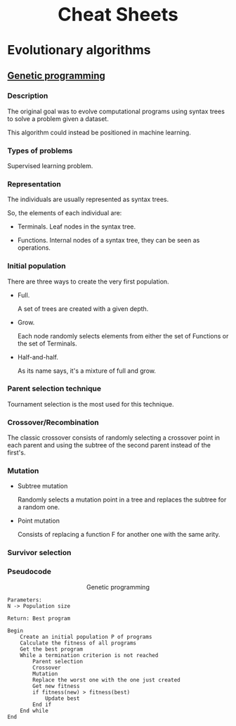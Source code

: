 <h1 align="center" style="font-size:3em">Cheat Sheets</h1>

# Evolutionary algorithms

## [Genetic programming](https://github.com/LuisR-jpg/School/blob/master/Optimizaci%C3%B3n%20y%20Metaheur%C3%ADsticas%20II/Evolutionary%20Computing/Generic%20Programming/6.%20Genetic%20Programming.pdf)

### Description

The original goal was to evolve computational programs using syntax trees to solve a problem given a dataset.

This algorithm could instead be positioned in machine learning.

### Types of problems

Supervised learning problem.

### Representation

The individuals are usually represented as syntax trees.

So, the elements of each individual are:

- Terminals. Leaf nodes in the syntax tree.

- Functions. Internal nodes of a syntax tree, they can be seen as operations.

### Initial population

There are three ways to create the very first population. 

- Full. 

    A set of trees are created with a given depth.

- Grow. 

    Each node randomly selects elements from either the set of Functions or the set of Terminals.

- Half-and-half.

    As its name says, it's a mixture of full and grow.

### Parent selection technique

Tournament selection is the most used for this technique.

### Crossover/Recombination 

The classic crossover consists of randomly selecting a crossover point in each parent and using the subtree of the second parent instead of the first's. 

### Mutation

- Subtree mutation

    Randomly selects a mutation point in a tree and replaces the subtree for a random one.

- Point mutation

    Consists of replacing a function F for another one with the same arity.

### Survivor selection

### Pseudocode

<p align = "center">Genetic programming</p>

```
Parameters:
N -> Population size

Return: Best program

Begin 
    Create an initial population P of programs
    Calculate the fitness of all programs
    Get the best program
    While a termination criterion is not reached
        Parent selection
        Crossover
        Mutation
        Replace the worst one with the one just created
        Get new fitness
        if fitness(new) > fitness(best)
            Update best
        End if
    End while
End
```